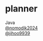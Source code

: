 # planner

Java<br>
[@nomodik2024](https://github.com/nomodik2024)<br>
[@jihoo9939](https://github.com/jihoo9939) 
